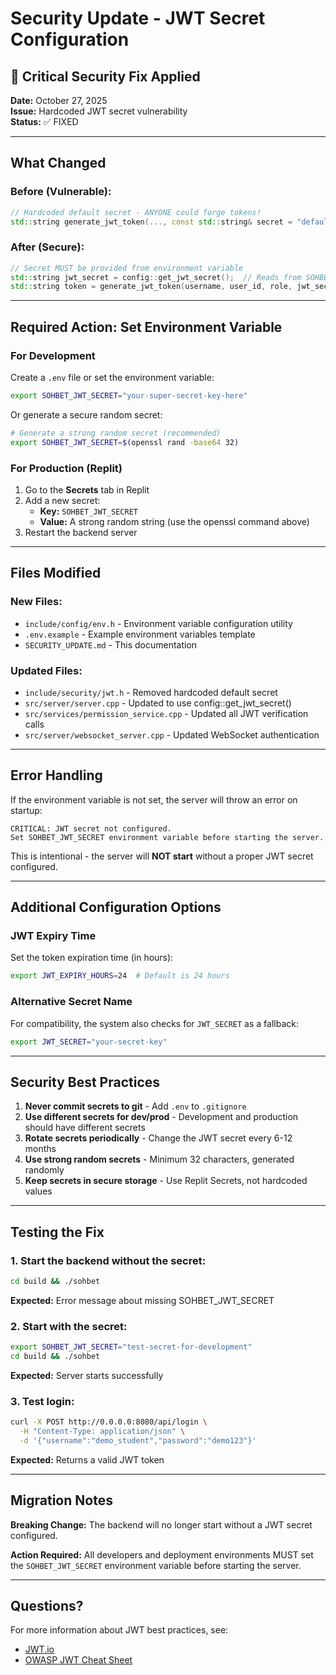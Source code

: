 # Security Update - JWT Secret Configuration

## 🔐 Critical Security Fix Applied

**Date:** October 27, 2025  
**Issue:** Hardcoded JWT secret vulnerability  
**Status:** ✅ FIXED

---

## What Changed

### Before (Vulnerable):
```cpp
// Hardcoded default secret - ANYONE could forge tokens!
std::string generate_jwt_token(..., const std::string& secret = "default_secret");
```

### After (Secure):
```cpp
// Secret MUST be provided from environment variable
std::string jwt_secret = config::get_jwt_secret();  // Reads from SOHBET_JWT_SECRET
std::string token = generate_jwt_token(username, user_id, role, jwt_secret, expiry);
```

---

## Required Action: Set Environment Variable

### For Development

Create a `.env` file or set the environment variable:

```bash
export SOHBET_JWT_SECRET="your-super-secret-key-here"
```

Or generate a secure random secret:

```bash
# Generate a strong random secret (recommended)
export SOHBET_JWT_SECRET=$(openssl rand -base64 32)
```

### For Production (Replit)

1. Go to the **Secrets** tab in Replit
2. Add a new secret:
   - **Key:** `SOHBET_JWT_SECRET`
   - **Value:** A strong random string (use the openssl command above)
3. Restart the backend server

---

## Files Modified

### New Files:
- `include/config/env.h` - Environment variable configuration utility
- `.env.example` - Example environment variables template
- `SECURITY_UPDATE.md` - This documentation

### Updated Files:
- `include/security/jwt.h` - Removed hardcoded default secret
- `src/server/server.cpp` - Updated to use config::get_jwt_secret()
- `src/services/permission_service.cpp` - Updated all JWT verification calls
- `src/server/websocket_server.cpp` - Updated WebSocket authentication

---

## Error Handling

If the environment variable is not set, the server will throw an error on startup:

```
CRITICAL: JWT secret not configured. 
Set SOHBET_JWT_SECRET environment variable before starting the server.
```

This is intentional - the server will **NOT start** without a proper JWT secret configured.

---

## Additional Configuration Options

### JWT Expiry Time

Set the token expiration time (in hours):

```bash
export JWT_EXPIRY_HOURS=24  # Default is 24 hours
```

### Alternative Secret Name

For compatibility, the system also checks for `JWT_SECRET` as a fallback:

```bash
export JWT_SECRET="your-secret-key"
```

---

## Security Best Practices

1. **Never commit secrets to git** - Add `.env` to `.gitignore`
2. **Use different secrets for dev/prod** - Development and production should have different secrets
3. **Rotate secrets periodically** - Change the JWT secret every 6-12 months
4. **Use strong random secrets** - Minimum 32 characters, generated randomly
5. **Keep secrets in secure storage** - Use Replit Secrets, not hardcoded values

---

## Testing the Fix

### 1. Start the backend without the secret:
```bash
cd build && ./sohbet
```
**Expected:** Error message about missing SOHBET_JWT_SECRET

### 2. Start with the secret:
```bash
export SOHBET_JWT_SECRET="test-secret-for-development"
cd build && ./sohbet
```
**Expected:** Server starts successfully

### 3. Test login:
```bash
curl -X POST http://0.0.0.0:8080/api/login \
  -H "Content-Type: application/json" \
  -d '{"username":"demo_student","password":"demo123"}'
```
**Expected:** Returns a valid JWT token

---

## Migration Notes

**Breaking Change:** The backend will no longer start without a JWT secret configured.

**Action Required:** All developers and deployment environments MUST set the `SOHBET_JWT_SECRET` environment variable before starting the server.

---

## Questions?

For more information about JWT best practices, see:
- [JWT.io](https://jwt.io/)
- [OWASP JWT Cheat Sheet](https://cheatsheetseries.owasp.org/cheatsheets/JSON_Web_Token_for_Java_Cheat_Sheet.html)
